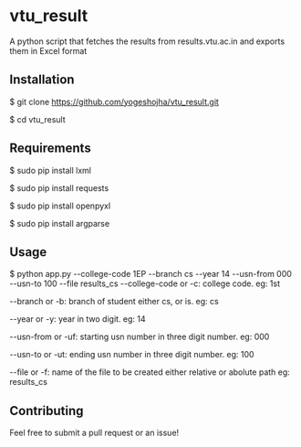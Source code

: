 # vtu_result
A python script that fetches the results from results.vtu.ac.in and exports them in Excel format

## Installation
$ git clone https://github.com/yogeshojha/vtu_result.git

$ cd vtu_result
## Requirements
$ sudo pip install lxml

$ sudo pip install requests

$ sudo pip install openpyxl

$ sudo pip install argparse



## Usage
$ python app.py --college-code 1EP --branch cs --year 14 --usn-from 000 --usn-to 100 --file results_cs
--college-code or -c: college code. eg: 1st

--branch or -b: branch of student either cs, or is. eg: cs

--year or -y: year in two digit. eg: 14

--usn-from or -uf: starting usn number in three digit number. eg: 000

--usn-to or -ut: ending usn number in three digit number. eg: 100

--file or -f: name of the file to be created either relative or abolute path eg: results_cs

## Contributing
Feel free to submit a pull request or an issue!
